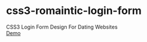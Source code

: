 # css3-romaintic-login-form
CSS3 Login Form Design For Dating Websites
<br>
[Demo](https://codehimblog.github.io/css3-romaintic-login-form/)
